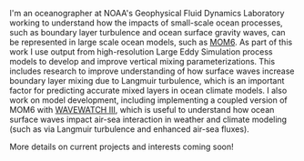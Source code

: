 

I'm an oceanographer at NOAA's Geophysical Fluid Dynamics Laboratory working to understand how the impacts of small-scale ocean processes, such as boundary layer turbulence and ocean surface gravity waves, can be represented in large scale ocean models, such as [MOM6](https://github.com/NOAA-GFDL/MOM6).  As part of this work I use output from high-resolution Large Eddy Simulation process models to develop and improve vertical mixing parameterizations.  This includes research to improve understanding of how surface waves increase boundary layer mixing due to Langmuir turbulence, which is an important factor for predicting accurate mixed layers in ocean climate models.  I also work on model development, including implementing a coupled version of MOM6 with [WAVEWATCH III](https://github.com/NOAA-EMC/WW3), which is useful to understand how ocean surface waves impact air-sea interaction in weather and climate modeling (such as via Langmuir turbulence and enhanced air-sea fluxes).

More details on current projects and interests coming soon!
